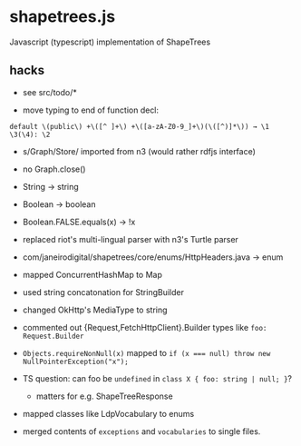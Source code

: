 # shapetrees.js
Javascript (typescript) implementation of ShapeTrees

## hacks

* see src/todo/*

* move typing to end of function decl:
```
default \(public\) +\([^ ]+\) +\([a-zA-Z0-9_]+\)(\([^)]*\)) → \1 \3(\4): \2
```
* s/Graph/Store/ imported from n3 (would rather rdfjs interface)

* no Graph.close()

* String -> string

* Boolean -> boolean

* Boolean.FALSE.equals(x) -> !x

* replaced riot's multi-lingual parser with n3's Turtle parser

* com/janeirodigital/shapetrees/core/enums/HttpHeaders.java -> enum

* mapped ConcurrentHashMap to Map

* used string concatonation for StringBuilder

* changed OkHttp's MediaType to string

* commented out {Request,FetchHttpClient}.Builder types like `foo: Request.Builder`

* `Objects.requireNonNull(x)` mapped to `if (x === null) throw new NullPointerException("x");`

* TS question: can foo be `undefined` in `class X { foo: string | null; }`?
  * matters for e.g. ShapeTreeResponse

* mapped classes like LdpVocabulary to enums

* merged contents of `exceptions` and `vocabularies` to single files.
